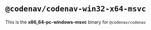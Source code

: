 # `@codenav/codenav-win32-x64-msvc`

This is the **x86_64-pc-windows-msvc** binary for `@codenav/codenav`
